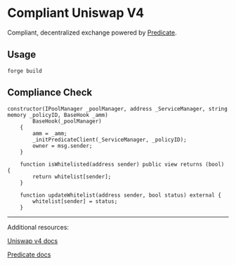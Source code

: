# Compliant Uniswap V4

Compliant, decentralized exchange powered by [Predicate](https://docs.predicate.io).

## Usage

```
forge build
```

## Compliance Check

```
constructor(IPoolManager _poolManager, address _ServiceManager, string memory _policyID, BaseHook _amm) 
        BaseHook(_poolManager) 
    {
        amm = _amm;
        _initPredicateClient(_ServiceManager, _policyID);
        owner = msg.sender;
    }

    function isWhitelisted(address sender) public view returns (bool) {
        return whitelist[sender];
    }

    function updateWhitelist(address sender, bool status) external {
        whitelist[sender] = status;
    }   
```

---

Additional resources:

[Uniswap v4 docs](https://docs.uniswap.org/contracts/v4/overview)

[Predicate docs](https://docs.predicate.io)

